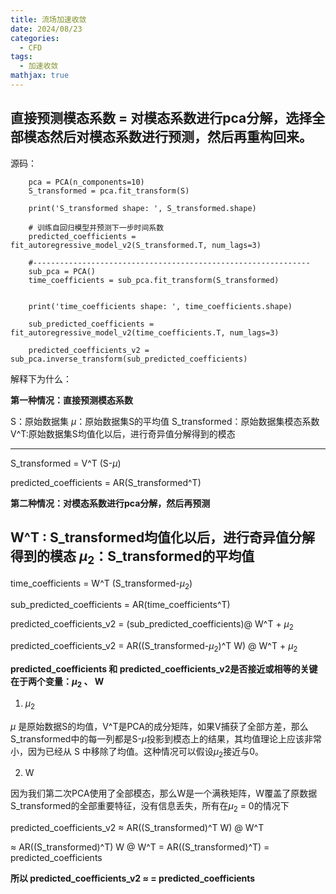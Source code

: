 ```yaml
---
title: 流场加速收敛
date: 2024/08/23
categories:
  - CFD
tags:
  - 加速收敛
mathjax: true
---
```


## 直接预测模态系数 = 对模态系数进行pca分解，选择全部模态然后对模态系数进行预测，然后再重构回来。

源码：
```
    pca = PCA(n_components=10)
    S_transformed = pca.fit_transform(S)

    print('S_transformed shape: ', S_transformed.shape)

    # 训练自回归模型并预测下一步时间系数
    predicted_coefficients = fit_autoregressive_model_v2(S_transformed.T, num_lags=3)
    
    #--------------------------------------------------------------
    sub_pca = PCA()
    time_coefficients = sub_pca.fit_transform(S_transformed)


    print('time_coefficients shape: ', time_coefficients.shape)
    
    sub_predicted_coefficients = fit_autoregressive_model_v2(time_coefficients.T, num_lags=3)
    
    predicted_coefficients_v2 = sub_pca.inverse_transform(sub_predicted_coefficients)
```

解释下为什么：




**第一种情况：直接预测模态系数**

S：原始数据集
$\mu$：原始数据集S的平均值
S_transformed：原始数据集模态系数
V^T:原始数据集S均值化以后，进行奇异值分解得到的模态

-----------


S_transformed = V^T (S-$\mu$) 

predicted_coefficients = AR(S_transformed^T)

**第二种情况：对模态系数进行pca分解，然后再预测**

W^T : S_transformed均值化以后，进行奇异值分解得到的模态
$\mu_2$：S_transformed的平均值
---------

time_coefficients = W^T (S_transformed-$\mu_2$) 

sub_predicted_coefficients = AR(time_coefficients^T)

predicted_coefficients_v2 = (sub_predicted_coefficients)@ W^T + $\mu_2$

predicted_coefficients_v2 = AR((S_transformed-$\mu_2$)^T W)  @ W^T + $\mu_2$

**predicted_coefficients 和 predicted_coefficients_v2是否接近或相等的关键在于两个变量：$\mu_2$ 、 W**

1. $\mu_2$

$\mu$ 是原始数据S的均值，V^T是PCA的成分矩阵，如果V捕获了全部方差，那么S_transformed中的每一列都是S-$\mu$投影到模态上的结果，其均值理论上应该非常小，因为已经从 S 中移除了均值。这种情况可以假设$\mu_2$接近与0。

2. W

因为我们第二次PCA使用了全部模态，那么W是一个满秩矩阵，W覆盖了原数据S_transformed的全部重要特征，没有信息丢失，所有在$\mu_2$ = 0的情况下

predicted_coefficients_v2 $\approx$ AR((S_transformed)^T W)  @ W^T 

$\approx$ AR((S_transformed)^T) W @ W^T  = AR((S_transformed)^T) = predicted_coefficients

**所以 predicted_coefficients_v2 $\approx$ = predicted_coefficients**


